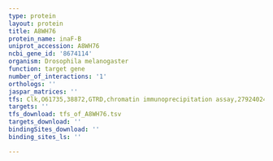 ```yaml
---
type: protein
layout: protein
title: A8WH76
protein_name: inaF-B
uniprot_accession: A8WH76
ncbi_gene_id: '8674114'
organism: Drosophila melanogaster
function: target gene
number_of_interactions: '1'
orthologs: ''
jaspar_matrices: ''
tfs: Clk,O61735,38872,GTRD,chromatin immunoprecipitation assay,27924024%5Buid%5D,No
targets: ''
tfs_download: tfs_of_A8WH76.tsv
targets_download: ''
bindingSites_download: ''
binding_sites_ls: ''

---
```

